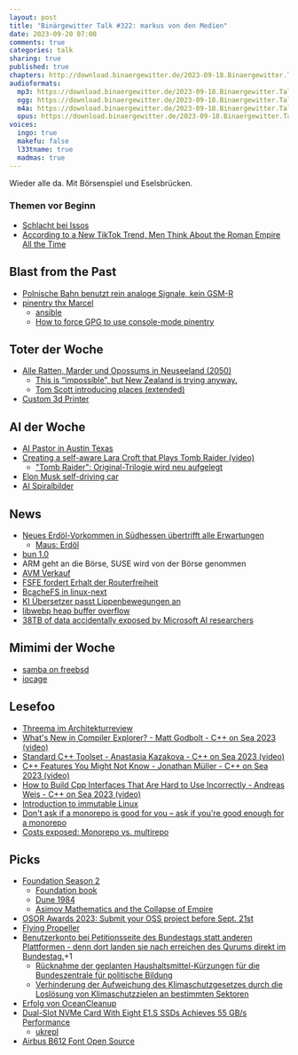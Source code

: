 ```yaml
---
layout: post
title: "Binärgewitter Talk #322: markus von den Medien"
date: 2023-09-20 07:00
comments: true
categories: talk
sharing: true
published: true
chapters: http://download.binaergewitter.de/2023-09-18.Binaergewitter.Talk.322.chapters.txt
audioformats:
  mp3: https://download.binaergewitter.de/2023-09-18.Binaergewitter.Talk.322.mp3
  ogg: https://download.binaergewitter.de/2023-09-18.Binaergewitter.Talk.322.ogg
  m4a: https://download.binaergewitter.de/2023-09-18.Binaergewitter.Talk.322.m4a
  opus: https://download.binaergewitter.de/2023-09-18.Binaergewitter.Talk.322.opus
voices:
  ingo: true
  makefu: false
  l33tname: true
  madmas: true
---
```

Wieder alle da. Mit Börsenspiel und Eselsbrücken.

### Themen vor Beginn

- [Schlacht bei Issos](https://de.wikipedia.org/wiki/Schlacht_bei_Issos)
- [According to a New TikTok Trend, Men Think About the Roman Empire All the Time](https://time.com/6314544/tiktok-roman-empire-trend/)

## Blast from the Past
- [Polnische Bahn benutzt rein analoge Signale, kein GSM-R]( https://blog.binaergewitter.de/2023/09/01/binaergewitter-talk-number-321-8-sekunden#isso-2313 )
- [pinentry thx Marcel]( https://mastodon.social/@marzzzello@social.tchncs.de/111002742777669179 )
  * [ansible](https://github.com/fliiiix/dotfiles/commit/8f9a1f428648c83ad8371e509b3816156298fc10 )
  * [How to force GPG to use console-mode pinentry]( https://superuser.com/questions/520980/how-to-force-gpg-to-use-console-mode-pinentry-to-prompt-for-passwords )

## Toter der Woche
- [Alle Ratten, Marder und Opossums in Neuseeland (2050)]( https://www.derstandard.at/story/3000000184816/neuseeland-will-alle-ratten-umbringen )
  * [This is “impossible”, but New Zealand is trying anyway.]( https://www.youtube.com/watch?v=wcp1BfPUeOc )
  * [Tom Scott introducing places (extended)]( https://www.youtube.com/watch?v=_MJRecWakxw )
- [Custom 3d Printer]( https://arstechnica.com/gadgets/2023/09/microsoft-will-stop-accepting-new-third-party-print-drivers-in-windows/ )

## AI der Woche
- [AI Pastor in Austin Texas]( https://old.reddit.com/r/Damnthatsinteresting/comments/16faxq4/church_in_austin_thats_using_ai_instead_of_pastors/ )
- [Creating a self-aware Lara Croft that Plays Tomb Raider (video)]( https://www.youtube.com/watch?v=0wTf_bbkW2U )
  * ["Tomb Raider": Original-Trilogie wird neu aufgelegt](https://www.heise.de/news/Tomb-Raider-Original-Trilogie-wird-neu-aufgelegt-9307819.html )
- [Elon Musk self-driving car]( https://news.yahoo.com/elon-musk-stormed-tesla-office-121529779.html )
- [AI Spiralbilder]( https://arstechnica.com/information-technology/2023/09/dreamy-ai-generated-geometric-scenes-mesmerize-social-media-users/ )

## News
- [Neues Erdöl-Vorkommen in Südhessen übertrifft alle Erwartungen]( https://www.hessenschau.de/wirtschaft/neues-erdoel-vorkommen-in-suedhessen-uebertrifft-alle-erwartungen-v1,erdoel-gefunden-100.html )
  - [Maus: Erdöl]( https://www.wdrmaus.de/filme/sachgeschichten/erdoel.php5 )
- [bun 1.0](https://bun.sh/blog/bun-v1.0)
- ARM geht an die Börse, SUSE wird von der Börse genommen
- [AVM Verkauf]( https://www.heise.de/news/AVM-Fritzbox-Hersteller-steht-angeblich-vor-dem-Verkauf-9306078.html )
- [FSFE fordert Erhalt der Routerfreiheit]( https://www.heise.de/news/Glasfasernetze-Freie-Software-Befuerworter-fordern-Erhalt-der-Routerfreiheit-9307112.html )
- [BcacheFS in linux-next]( https://www.phoronix.com/news/Bcachefs-In-Linux-Next )
- [KI Übersetzer passt Lippenbewegungen an]( https://www.heise.de/news/Hey-Gen-Labs-KI-Uebersetzer-geht-viral-laesst-sich-aber-nicht-testen-9303853.html )
- [libwebp heap buffer overflow]( https://github.com/NixOS/nixpkgs/issues/254798 )
- [38TB of data accidentally exposed by Microsoft AI researchers]( https://www.wiz.io/blog/38-terabytes-of-private-data-accidentally-exposed-by-microsoft-ai-researchers )

## Mimimi der Woche
- [samba on freebsd]( https://www.netfence.it/sub/sambaonfreebsd/ )
- [iocage]( https://github.com/iocage/iocage/issues/1289 )

## Lesefoo
- [Threema im Architekturreview]( https://www.embarc.de/architektur-portraet-threema/ )
- [What's New in Compiler Explorer? - Matt Godbolt - C++ on Sea 2023 (video)]( https://www.youtube.com/watch?v=O5sEug_iaf4 )
- [Standard C++ Toolset - Anastasia Kazakova - C++ on Sea 2023  (video)]( https://youtu.be/kLNCphYSggY?si=ppqKkjW72AcGaGth )
- [C++ Features You Might Not Know - Jonathan Müller - C++ on Sea 2023 (video)]( https://youtu.be/zGWj7Qo_POY?si=u7On6OxlENRZHf_O )
- [How to Build Cpp Interfaces That Are Hard to Use Incorrectly - Andreas Weis - C++ on Sea 2023 (video)]( https://youtu.be/lIK7NrBrw6Y?si=yxoVgAiev7ueaGE5 )
- [Introduction to immutable Linux]( https://dataswamp.org/~solene/2023-07-12-intro-to-immutable-os.html )
- [Don't ask if a monorepo is good for you – ask if you're good enough for a monorepo]( https://yosefk.com/blog/dont-ask-if-a-monorepo-is-good-for-you-ask-if-youre-good-enough-for-a-monorepo.html )
- [Costs exposed: Monorepo vs. multirepo]( https://jmmv.dev/2023/08/costs-exposed-monorepo-multirepo.html )

## Picks
- [Foundation Season 2]( https://en.wikipedia.org/wiki/Foundation_(TV_series)#Season_2_(2023) )
  * [Foundation book]( https://en.wikipedia.org/wiki/Foundation_(Asimov_novel) )
  * [Dune 1984]( https://en.wikipedia.org/wiki/Dune_(1984_film) )
  * [Asimov Mathematics and the Collapse of Empire]( https://www.thehistoryreader.com/world-history/asimov-empire/ )
- [ OSOR Awards 2023: Submit your OSS project before Sept. 21st]( https://ec.europa.eu/eusurvey/runner/OSORawards2023 )
- [Flying Propeller]( https://www.printables.com/model/574747-strong-flying-propeller-no-loose-parts )
- [Benutzerkonto bei Petitionsseite des Bundestags statt anderen Plattformen - denn dort landen sie nach erreichen des Qurums direkt im Bundestag.]( https://epetitionen.bundestag.de/epet/startseite.nc.html )+1
  * [Rücknahme der geplanten  Haushaltsmittel-Kürzungen für die Bundeszentrale für politische Bildung ](  https://epetitionen.bundestag.de/petitionen/_2023/_08/_06/Petition_155248.$$$.a.u.html )
  * [Verhinderung der Aufweichung des Klimaschutzgesetzes durch die Loslösung von Klimaschutzzielen an bestimmten Sektoren]( https://epetitionen.bundestag.de/petitionen/_2023/_06/_21/Petition_152707.html )
- [ Erfolg von OceanCleanup ]( https://youtube.com/shorts/f09BU4WXc7Y?si=Um5H_Wx2lNUuCbk2 )
- [Dual-Slot NVMe Card With Eight E1.S SSDs Achieves 55 GB/s Performance]( https://www.tomshardware.com/news/dual-nvme-card-with-eight-e1s-ssds-achieves-55-gbs-performance )
  - [ukrepl]( https://github.com/makefu/ukrepl )
- [Airbus B612 Font Open Source]( https://b612-font.com/ )
